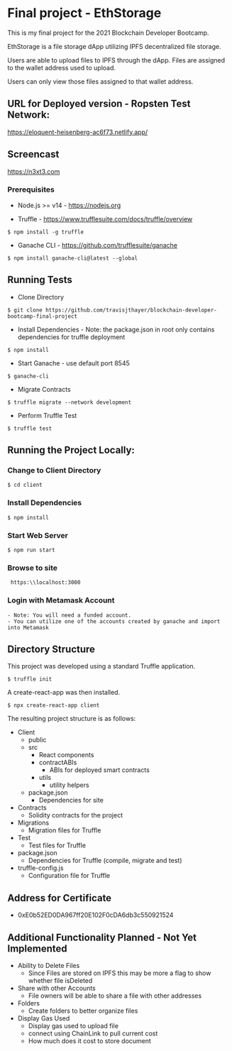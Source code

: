 # Final project - EthStorage

This is my final project for the 2021 Blockchain Developer Bootcamp.

EthStorage is a file storage dApp utilizing IPFS decentralized file storage.

Users are able to upload files to IPFS through the dApp.  Files are assigned to the wallet address used to upload.

Users can only view those files assigned to that wallet address.

## URL for Deployed version - Ropsten Test Network:

https://eloquent-heisenberg-ac6f73.netlify.app/

## Screencast

https://n3xt3.com

### Prerequisites

- Node.js >= v14 - https://nodejs.org

- Truffle - https://www.trufflesuite.com/docs/truffle/overview

```$ npm install -g truffle```

- Ganache CLI - https://github.com/trufflesuite/ganache

```$ npm install ganache-cli@latest --global```

## Running Tests

- Clone Directory

```$ git clone https://github.com/travisjthayer/blockchain-developer-bootcamp-final-project```

- Install Dependencies - Note: the package.json in root only contains dependencies for truffle deployment

```$ npm install```

- Start Ganache - use default port 8545

```$ ganache-cli```

- Migrate Contracts

```$ truffle migrate --network development```

- Perform Truffle Test

```$ truffle test```

## Running the Project Locally:



### Change to Client Directory

```$ cd client```

### Install Dependencies

```$ npm install```

### Start Web Server

```$ npm run start```

### Browse to site

``` https:\\localhost:3000```

### Login with Metamask Account

    - Note: You will need a funded account.
    - You can utilize one of the accounts created by ganache and import into Metamask

## Directory Structure

This project was developed using a standard Truffle application.

```$ truffle init```

A create-react-app was then installed.

```$ npx create-react-app client```

The resulting project structure is as follows:

* Client
    - public
    - src
        - React components
        - contractABIs
            - ABIs for deployed smart contracts
        - utils
            - utility helpers
    - package.json
        - Dependencies for site 
* Contracts
    - Solidity contracts for the project
* Migrations
    - Migration files for Truffle
* Test
    - Test files for Truffle
* package.json
    - Dependencies for Truffle (compile, migrate and test)
* truffle-config.js
    - Configuration file for Truffle

## Address for Certificate

* 0xE0b52ED0DA967ff20E102F0cDA6db3c550921524

## Additional Functionality Planned - Not Yet Implemented

- Ability to Delete Files
    - Since Files are stored on IPFS this may be more a flag to show whether file isDeleted
- Share with other Accounts
    - File owners will be able to share a file with other addresses
- Folders
    - Create folders to better organize files
- Display Gas Used
    - Display gas used to upload file
    - connect using ChainLink to pull current cost
    - How much does it cost to store document
